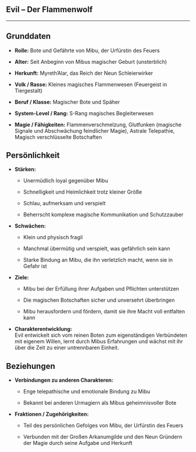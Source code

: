 ## Evil – Der Flammenwolf 

---

## Grunddaten

- **Rolle:** Bote und Gefährte von Mibu, der Urfürstin des Feuers
    
- **Alter:** Seit Anbeginn von Mibus magischer Geburt (unsterblich)
    
- **Herkunft:** Myreth’Alar, das Reich der Neun Schleierwirker
    
- **Volk / Rasse:** Kleines magisches Flammenwesen (Feuergeist in Tiergestalt)
    
- **Beruf / Klasse:** Magischer Bote und Späher
    
- **System-Level / Rang:** S-Rang magisches Begleiterwesen
    
- **Magie / Fähigkeiten:** Flammenverschmelzung, Glutfunken (magische Signale und Abschwächung feindlicher Magie), Astrale Telepathie, Magisch verschlüsselte Botschaften
    

## Persönlichkeit

- **Stärken:**
    
    - Unermüdlich loyal gegenüber Mibu
        
    - Schnelligkeit und Heimlichkeit trotz kleiner Größe
        
    - Schlau, aufmerksam und verspielt
        
    - Beherrscht komplexe magische Kommunikation und Schutzzauber
        
- **Schwächen:**
    
    - Klein und physisch fragil
        
    - Manchmal übermütig und verspielt, was gefährlich sein kann
        
    - Starke Bindung an Mibu, die ihn verletzlich macht, wenn sie in Gefahr ist
        
- **Ziele:**
    
    - Mibu bei der Erfüllung ihrer Aufgaben und Pflichten unterstützen
        
    - Die magischen Botschaften sicher und unversehrt überbringen
        
    - Mibu herausfordern und fördern, damit sie ihre Macht voll entfalten kann
        
- **Charakterentwicklung:**  
    Evil entwickelt sich vom reinen Boten zum eigenständigen Verbündeten mit eigenem Willen, lernt durch Mibus Erfahrungen und wächst mit ihr über die Zeit zu einer untrennbaren Einheit.
    

## Beziehungen

- **Verbindungen zu anderen Charakteren:**
    
    - Enge telepathische und emotionale Bindung zu Mibu
        
    - Bekannt bei anderen Urmagiern als Mibus geheimnisvoller Bote
        
- **Fraktionen / Zugehörigkeiten:**
    
    - Teil des persönlichen Gefolges von Mibu, der Urfürstin des Feuers
        
    - Verbunden mit der Großen Arkanumgilde und den Neun Gründern der Magie durch seine Aufgabe und Herkunft
